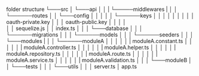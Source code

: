 folder structure
└───src
   │
   └───api
   │   │
   |   └─────middlewares
   |   │
   │   └──────routes
   │
   │
   └───config
   │   │
   │   │
   │   └──────keys
   │   │     │
   │   │     │
   │   │     │ oauth-private.key
   │   │     │ oauth-public.key
   │   │ 
   │   │    
   │   │ sequelize.js
   │   │ index.ts
   │
   │
   │
   └───database
   │  │
   │  └──────migrations
   │  │
   │  └──────models
   │  │
   │  └──────seeders
   │
   │
   │
   └───modules
   |  │
   │  └──────moduleA
   │  │  │
   │  │  | moduleA.constant.ts
   │  │  │
   │  │  | moduleA.controller.ts
   │  │  │
   │  │  | moduleA.helper.ts
   │  │  │
   │  │  | moduleA.repository.ts
   │  │  │
   │  │  | moduleA.route.ts
   │  │  │
   │  │  | moduleA.service.ts
   │  │  │
   │  │  | moduleA.validation.ts
   │  │
   │  └───moduleB
   │
   │
   └───tests
   │
   │
   │
   └───utils
   │
   │
   │  server.ts
   │  app.ts
   
